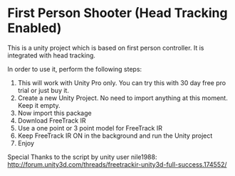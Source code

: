 # First Person Shooter (Head Tracking Enabled)

This is a unity project which is based on first person controller. It is integrated with head tracking.

In order to use it, perform the following steps:

1. This will work with Unity Pro only. You can try this with 30 day free pro trial or just buy it.
2. Create a new Unity Project. No need to import anything at this moment. Keep it empty.
2. Now import this package
3. Download FreeTrack IR
4. Use a one point or 3 point model for FreeTrack IR
5. Keep FreeTrack IR ON in the background and run the Unity project
6. Enjoy

Special Thanks to the script by unity user nile1988: http://forum.unity3d.com/threads/freetrackir-unity3d-full-success.174552/

